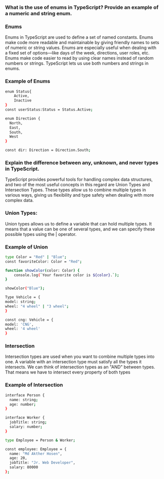 ### What is the use of enums in TypeScript? Provide an example of a numeric and string enum.

### Enums

Enums in TypeScript are used to define a set of named constants. Enums make code more readable and maintainable by giving friendly names to sets of numeric or string values. Enums are especially useful when dealing with a fixed set of options—like days of the week, directions, user roles, etc.
Enums make code easier to read by using clear names instead of random numbers or strings. TypeScript lets us use both numbers and strings in enums.

### Example of Enums

```bash
enum Status{
    Active,
    Inactive
}
const userStatus:Status = Status.Active;

enum Direction {
  North,
  East,
  South,
  West
}

const dir: Direction = Direction.South;

```

### Explain the difference between any, unknown, and never types in TypeScript.

TypeScript provides powerful tools for handling complex data structures, and two of the most useful concepts in this regard are Union Types and Intersection Types. These types allow us to combine multiple types in various ways, giving us flexibility and type safety when dealing with more complex data.

### Union Types:

Union types allows us to define a variable that can hold multiple types. It means that a value can be one of several types, and we can specify these possible types using the | operator.

### Example of Union

```bash
type Color = "Red" | "Blue";
const favoriteColor: Color = "Red";

function showColor(color: Color) {
    console.log(`Your favorite color is ${color}.`);
}

showColor("Blue");

Type Vehicle = {
model: string;
wheel: "4 wheel" | "3 wheel";
}

const cng: Vehicle = {
model: 'CNG',
wheel: '4 wheel'
}

```

### Intersection

Intersection types are used when you want to combine multiple types into one. A variable with an intersection type must satisfy all the types it intersects. We can think of intersection types as an "AND" between types. That means we have to intersect every property of both types

### Example of Intersection

```bash
interface Person {
  name: string;
  age: number;
}

interface Worker {
  jobTitle: string;
  salary: number;
}

type Employee = Person & Worker;

const employee: Employee = {
  name: "Md Akther Hosen",
  age: 20,
  jobTitle: "Jr. Web Developer",
  salary: 80000
};

```
